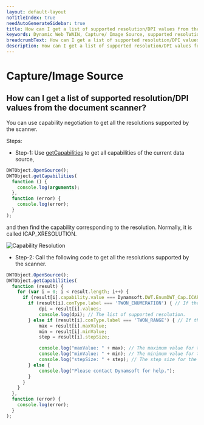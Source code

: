 ```yaml
---
layout: default-layout
noTitleIndex: true
needAutoGenerateSidebar: true
title: How can I get a list of supported resolution/DPI values from the document scanner?
keywords: Dynamic Web TWAIN, Capture/ Image Source, supported resolution, DPI
breadcrumbText: How can I get a list of supported resolution/DPI values from the document scanner?
description: How can I get a list of supported resolution/DPI values from the document scanner?
---
```


# Capture/Image Source

## How can I get a list of supported resolution/DPI values from the document scanner?

You can use capability negotiation to get all the resolutions supported by the scanner.

Steps:

- Step-1: Use <a href="/web-twain/docs/info/api/WebTwain_Acquire.html#getcapabilities" target="_blank">getCapabilities</a> to get all capabilities of the current data source,

```javascript
DWTObject.OpenSource();
DWTObject.getCapabilities(
  function () {
    console.log(arguments);
  },
  function (error) {
    console.log(error);
  }
);
```

and then find the capability corresponding to the resolution. Normally, it is called ICAP_XRESOLUTION.

![Capability Resolution]({{site.assets}}imgs/capability-resolution.png)

- Step-2: Call the following code to get all the resolutions supported by the scanner.

```javascript
DWTObject.OpenSource();
DWTObject.getCapabilities(
  function (result) {
    for (var i = 0; i < result.length; i++) {
      if (result[i].capability.value === Dynamsoft.DWT.EnumDWT_Cap.ICAP_XRESOLUTION) {
        if (result[i].conType.label === 'TWON_ENUMERATION') { // If the capability's Value Type is Enumeration
            dpi = result[i].values;
            console.log(dpi); // The list of supported resolution.
        } else if (result[i].conType.label === 'TWON_RANGE') { // If the capability's Value Type is Range
            max = result[i].maxValue;
            min = result[i].minValue;
            step = result[i].stepSize;

            console.log("maxValue: " + max); // The maximum value for the resolution.
            console.log("minValue: " + min); // The minimum value for the resolution.
            console.log("stepSize: " + step); // The step size for the resolution.
        } else {
            console.log("Please contact Dynamsoft for help.");
        }
      }
    }   
  },
  function (error) {
    console.log(error);
  }
);
```
